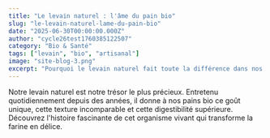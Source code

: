 ```yaml
---
title: "Le levain naturel : l'âme du pain bio"
slug: "le-levain-naturel-lame-du-pain-bio"
date: "2025-06-30T00:00:00.000Z"
author: "cycle26test1760385122507"
category: "Bio & Santé"
tags: ["levain", "bio", "artisanal"]
image: "site-blog-3.png"
excerpt: "Pourquoi le levain naturel fait toute la différence dans nos pains bio et comment nous le préparons chaque jour."
---
```

Notre levain naturel est notre trésor le plus précieux. Entretenu quotidiennement depuis des années, il donne à nos pains bio ce goût unique, cette texture incomparable et cette digestibilité supérieure. Découvrez l'histoire fascinante de cet organisme vivant qui transforme la farine en délice.
